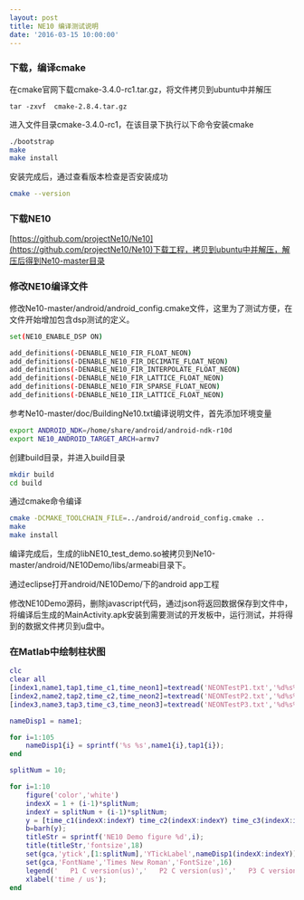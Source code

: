 ```yaml
---
layout: post
title: NE10 编译测试说明
date: '2016-03-15 10:00:00'
---
```

### 下载，编译cmake
在cmake官网下载cmake-3.4.0-rc1.tar.gz，将文件拷贝到ubuntu中并解压

```
tar -zxvf  cmake-2.8.4.tar.gz
```

进入文件目录cmake-3.4.0-rc1，在该目录下执行以下命令安装cmake

```bash
./bootstrap
make
make install
```

安装完成后，通过查看版本检查是否安装成功

```bash
cmake --version
```

### 下载NE10
[https://github.com/projectNe10/Ne10](https://github.com/projectNe10/Ne10)下载工程，拷贝到ubuntu中并解压，解压后得到Ne10-master目录

### 修改NE10编译文件
修改Ne10-master/android/android_config.cmake文件，这里为了测试方便，在文件开始增加包含dsp测试的定义。

```bash
set(NE10_ENABLE_DSP ON)

add_definitions(-DENABLE_NE10_FIR_FLOAT_NEON)
add_definitions(-DENABLE_NE10_FIR_DECIMATE_FLOAT_NEON)
add_definitions(-DENABLE_NE10_FIR_INTERPOLATE_FLOAT_NEON)
add_definitions(-DENABLE_NE10_FIR_LATTICE_FLOAT_NEON)
add_definitions(-DENABLE_NE10_FIR_SPARSE_FLOAT_NEON)
add_definitions(-DENABLE_NE10_IIR_LATTICE_FLOAT_NEON)
```

参考Ne10-master/doc/BuildingNe10.txt编译说明文件，首先添加环境变量

```bash
export ANDROID_NDK=/home/share/android/android-ndk-r10d
export NE10_ANDROID_TARGET_ARCH=armv7
```

创建build目录，并进入build目录

```bash
mkdir build
cd build
```

通过cmake命令编译

```bash
cmake -DCMAKE_TOOLCHAIN_FILE=../android/android_config.cmake ..
make
make install
```

编译完成后，生成的libNE10_test_demo.so被拷贝到Ne10-master/android/NE10Demo/libs/armeabi目录下。

通过eclipse打开android/NE10Demo/下的android app工程

修改NE10Demo源码，删除javascript代码，通过json将返回数据保存到文件中，将编译后生成的MainActivity.apk安装到需要测试的开发板中，运行测试，并将得到的数据文件拷贝到u盘中。

### 在Matlab中绘制柱状图

```matlab
clc
clear all
[index1,name1,tap1,time_c1,time_neon1]=textread('NEONTestP1.txt','%d%s%s%d%d');
[index2,name2,tap2,time_c2,time_neon2]=textread('NEONTestP2.txt','%d%s%s%d%d');
[index3,name3,tap3,time_c3,time_neon3]=textread('NEONTestP3.txt','%d%s%s%d%d');

nameDisp1 = name1;

for i=1:105
    nameDisp1{i} = sprintf('%s %s',name1{i},tap1{i});
end 

splitNum = 10;

for i=1:10
    figure('color','white')    
    indexX = 1 + (i-1)*splitNum;
    indexY = splitNum + (i-1)*splitNum;
    y = [time_c1(indexX:indexY) time_c2(indexX:indexY) time_c3(indexX:indexY) time_neon1(indexX:indexY) time_neon2(indexX:indexY) time_neon3(indexX:indexY)];
    b=barh(y);
    titleStr = sprintf('NE10 Demo figure %d',i);
    title(titleStr,'fontsize',18)
    set(gca,'ytick',[1:splitNum],'YTickLabel',nameDisp1(indexX:indexY))  
    set(gca,'FontName','Times New Roman','FontSize',16)    
    legend('   P1 C version(us)','   P2 C version(us)','   P3 C version(us)','   P1 Ne10 version(us)','   P2 Ne10 version(us)','   P3 Ne10 version(us)');
    xlabel('time / us');
end

```